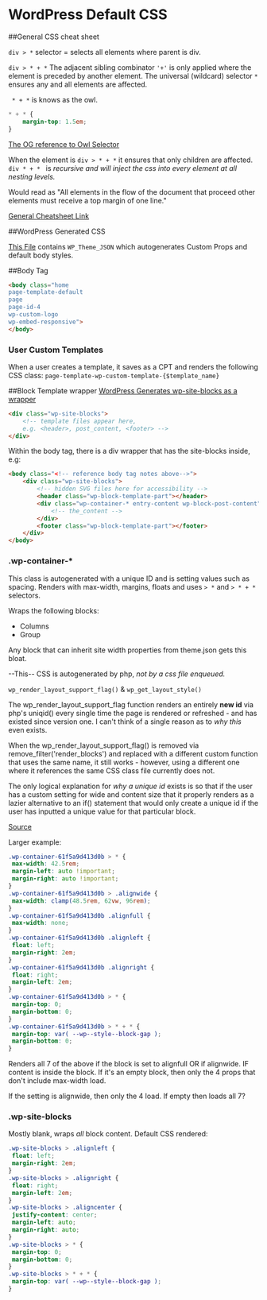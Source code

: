 # WordPress Default CSS

##General CSS cheat sheet

```div > *``` selector = selects all elements where parent is div.

```div > * + *``` 
The adjacent sibling combinator `'+'` is only applied where the element is preceded by another element.
The universal (wildcard) selector `*` ensures any and all elements are affected.

``` * + *``` is knows as the owl.
```css
* + * {
	margin-top: 1.5em;
}
```
[The OG reference to Owl Selector](https://alistapart.com/article/axiomatic-css-and-lobotomized-owls/)

When the element is ```div > * + *``` it ensures that only children are affected.
```div * + * ``` is _recursive and will inject the css into every element at all nesting levels._

Would read as "All elements in the flow of the document that proceed other elements must receive a top margin of one line."

[General Cheatsheet Link](https://www.w3schools.com/cssref/css_selectors.asp)

##WordPress Generated CSS

[This File](https://github.com/WordPress/WordPress/blob/99bac7e17cfb5d534b33ffc3a70bff9d9b86875d/wp-includes/class-wp-theme-json.php) contains ```WP_Theme_JSON``` which autogenerates Custom Props and default body styles.

##Body Tag

```html
<body class="home 
page-template-default 
page 
page-id-4 
wp-custom-logo 
wp-embed-responsive">
</body>
```

### User Custom Templates
When a user creates a template, it saves as a CPT and renders the following CSS class:
```page-template-wp-custom-template-{$template_name}``` 


##Block Template wrapper
[WordPress Generates wp-site-blocks as a wrapper](https://github.com/WordPress/WordPress/blob/99bac7e17cfb5d534b33ffc3a70bff9d9b86875d/wp-includes/block-template.php)
```html
<div class="wp-site-blocks">
    <!-- template files appear here, 
    e.g. <header>, post_content, <footer> -->
</div>
```
Within the body tag, there is a div wrapper that has the site-blocks inside, e.g:
```html
<body class="<!-- reference body tag notes above-->">
    <div class="wp-site-blocks">
        <!-- hidden SVG files here for accessibility -->
        <header class="wp-block-template-part"></header>
        <div class="wp-container-* entry-content wp-block-post-content">
            <!-- the_content -->
        </div>
        <footer class="wp-block-template-part"></footer>
    </div>
</body>
```

### .wp-container-*

This class is autogenerated with a unique ID and is setting values such as spacing. Renders with max-width, margins, floats
and uses ```> *``` and ```> * + *``` selectors.

Wraps the following blocks:
- Columns
- Group

Any block that can inherit site width properties from theme.json gets this bloat.

--This-- CSS is autogenerated by php, _not by a css file enqueued._

```wp_render_layout_support_flag()``` & ```wp_get_layout_style()```

The wp_render_layout_support_flag function renders an entirely **new id** via php's uniqid() every single time
the page is rendered or refreshed - and has existed since version one. I can't think of a single reason as to _why this_ 
even exists. 

When the wp_render_layout_support_flag() is removed via remove_filter('render_blocks') and replaced with a different
custom function that uses the same name, it still works - however, using a different one where it references the same
CSS class file currently does not.

The only logical explanation for _why a unique id_ exists is so that if the user has a custom setting for wide and content size
that it properly renders as a lazier alternative to an if() statement that would only create a unique id if the user has 
inputted a unique value for that particular block.

[Source](https://github.com/WordPress/WordPress/blob/28a12c8bcefecb2a4b040f63c9ce6574abf473eb/wp-includes/block-supports/layout.php)

Larger example:
```css
.wp-container-61f5a9d413d0b > * {
 max-width: 42.5rem;
 margin-left: auto !important;
 margin-right: auto !important;
}
.wp-container-61f5a9d413d0b > .alignwide {
 max-width: clamp(48.5rem, 62vw, 96rem);
}
.wp-container-61f5a9d413d0b .alignfull {
 max-width: none;
}
.wp-container-61f5a9d413d0b .alignleft {
 float: left;
 margin-right: 2em;
}
.wp-container-61f5a9d413d0b .alignright {
 float: right;
 margin-left: 2em;
}
.wp-container-61f5a9d413d0b > * {
 margin-top: 0;
 margin-bottom: 0;
}
.wp-container-61f5a9d413d0b > * + * {
 margin-top: var( --wp--style--block-gap );
 margin-bottom: 0;
}

```

Renders all 7 of the above if the block is set to alignfull OR if alignwide. IF content is inside the block.
If it's an empty block, then only the 4 props that don't include max-width load. 

If the setting is alignwide, then only the 4 load. If empty then loads all 7?


### .wp-site-blocks

Mostly blank, wraps *all* block content. Default CSS rendered:
```css
.wp-site-blocks > .alignleft {
 float: left;
 margin-right: 2em;
}
.wp-site-blocks > .alignright {
 float: right;
 margin-left: 2em;
}
.wp-site-blocks > .aligncenter {
 justify-content: center;
 margin-left: auto;
 margin-right: auto;
}
.wp-site-blocks > * {
 margin-top: 0;
 margin-bottom: 0;
}
.wp-site-blocks > * + * {
 margin-top: var( --wp--style--block-gap );
}
```